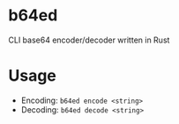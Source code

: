 # b64ed
CLI base64 encoder/decoder written in Rust
# Usage
- Encoding: `b64ed encode <string>`
- Decoding: `b64ed decode <string>`

